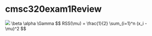 # cmsc320exam1Review

<img src="https://latex.codecogs.com/gif.latex?O_t=\text { Onset event at time bin } t " />
\beta
\alpha
\Gamma
$$ RSS(\mu) = \frac{1}{2} \sum_{i=1}^n (x_i - \mu)^2 $$
